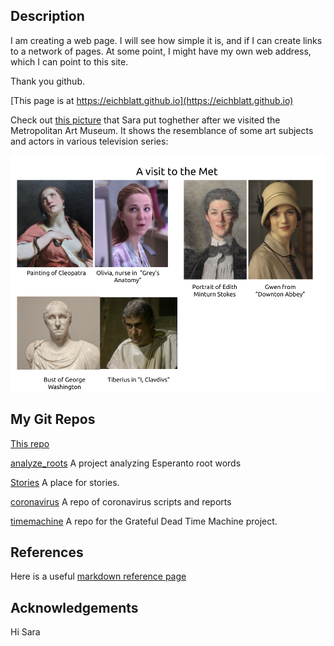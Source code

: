 ## Description 

I am creating a web page. I will see how simple it is, and if I can create links to a network of pages. 
At some point, I might have my own web address, which I can point to this site.

Thank you github.

[This page is at https://eichblatt.github.io](https://eichblatt.github.io)

Check out [this picture](Actors%20and%20Art%20Comparison.png) that Sara put toghether after we visited the Metropolitan Art Museum. It shows the resemblance of some art subjects and actors in various television series:

![alt text](Actors%20and%20Art%20Comparison.png "Actors and Art Subjects")


## My Git Repos
[This repo](https://github.com/eichblatt/eichblatt.github.io)

[analyze_roots](https://eichblatt.github.io/analyze_roots) A project analyzing Esperanto root words

[Stories](https://eichblatt.github.io/stories) A place for stories.

[coronavirus](https://eichblatt.github.io/coronavirus) A repo of coronavirus scripts and reports

[timemachine](https://eichblatt.github.io/deadstream) A repo for the Grateful Dead Time Machine project.

## References

Here is a useful [markdown reference page](https://github.com/adam-p/markdown-here/wiki/Markdown-Cheatsheet#links)

## Acknowledgements
Hi Sara 
